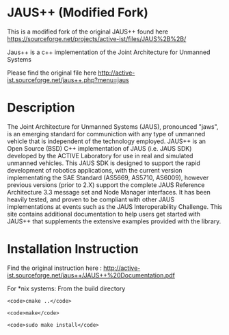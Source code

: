 # JAUS++ (Modified Fork)
This is a modified fork of the original JAUS++ found here https://sourceforge.net/projects/active-ist/files/JAUS%2B%2B/

Jaus++ is a c++ implementation of the Joint Architecture for Unmanned Systems

Please find the original file here http://active-ist.sourceforge.net/jaus++.php?menu=jaus

Description
===========
The Joint Architecture for Unmanned Systems (JAUS), pronounced "jaws", is an emerging standard for communiction with any type of unmanned vehicle that is independent of the technology employed. JAUS++ is an Open Source (BSD) C++ implementation of JAUS (i.e. JAUS SDK) developed by the ACTIVE Laboratory for use in real and simulated unmanned vehicles. This JAUS SDK is designed to support the rapid development of robotics applications, with the current version implementating the SAE Standard (AS5669, AS5710, AS6009), however previous versions (prior to 2.X) support the complete JAUS Reference Architecture 3.3 message set and Node Manager interfaces. It has been heavily tested, and proven to be compliant with other JAUS implementations at events such as the JAUS Interoperability Challenge. This site contains additional documentation to help users get started with JAUS++ that supplements the extensive examples provided with the library. 


Installation Instruction
========================
Find the original instruction here : http://active-ist.sourceforge.net/jaus++/JAUS++%20Documentation.pdf

For *nix systems:
    From the build directory  

    <code>cmake ..</code>  

    <code>make</code>  

    <code>sudo make install</code>  

